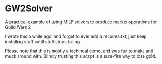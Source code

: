 # GW2Solver
A practical example of using MILP solvers to produce market operations for Guild Wars 2


I wrote this a while ago, and forgot to ever add a requires.txt, just keep installing stuff untill stuff stops failing

Please note that this is mostly a techincal demo, and was fun to make and muck around with. 
Blindly trusting this script is a sure-fire way to lose gold.